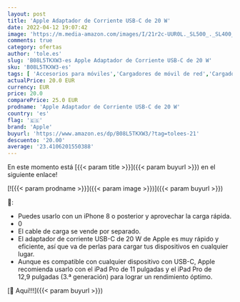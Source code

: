 ```yaml
---
layout: post
title: 'Apple Adaptador de Corriente USB-C de 20 W'
date: 2022-04-12 19:07:42
image: 'https://m.media-amazon.com/images/I/21r2c-UUR0L._SL500_._SL400_.jpg'
comments: true
category: ofertas
author: 'tole.es'
slug: 'B08L5TKXW3-es Apple Adaptador de Corriente USB-C de 20 W'
sku: 'B08L5TKXW3-es'
tags: [ 'Accesorios para móviles','Cargadores de móvil de red','Cargadores para móviles','Comunicación móvil y accesorios','Electrónica','apple', ]
actualPrice: 20.0 EUR
currency: EUR
price: 20.0
comparePrice: 25.0 EUR
prodname: 'Apple Adaptador de Corriente USB-C de 20 W'
country: 'es'
flag: '🇪🇸'
brand: 'Apple'
buyurl: 'https://www.amazon.es/dp/B08L5TKXW3/?tag=tolees-21'
descuento: '20.00'
average: '23.4106201550388'
---
```


En este momento está [{{< param title >}}]({{< param buyurl >}}) en el siguiente enlace!

[![{{< param prodname >}}]({{< param image >}})]({{< param buyurl >}})

🔎:

- Puedes usarlo con un iPhone 8 o posterior y aprovechar la carga rápida.
- 0
- El cable de carga se vende por separado.
- El adaptador de corriente USB-C de 20 W de Apple es muy rápido y eficiente, así que va de perlas para cargar tus dispositivos en cualquier lugar.
- Aunque es compatible con cualquier dispositivo con USB-C, Apple recomienda usarlo con el iPad Pro de 11 pulgadas y el iPad Pro de 12,9 pulgadas (3.ª generación) para lograr un rendimiento óptimo.

[🛒 Aquí!!!]({{< param buyurl >}})
